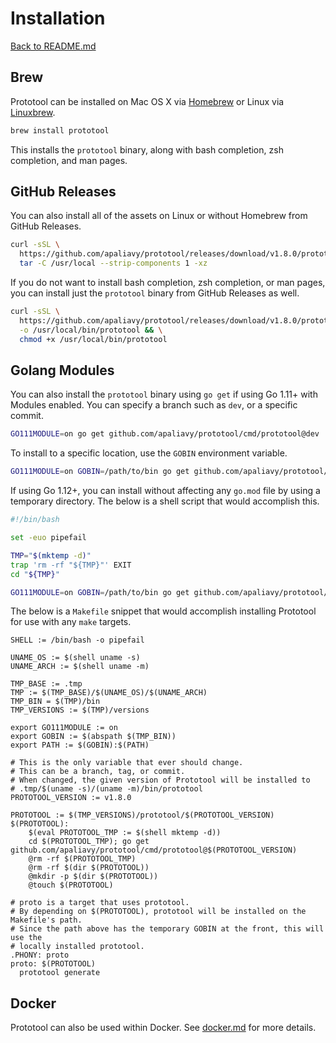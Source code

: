 # Installation

[Back to README.md](README.md)

## Brew

Prototool can be installed on Mac OS X via [Homebrew](https://brew.sh/) or Linux via
[Linuxbrew](http://linuxbrew.sh/).

```bash
brew install prototool
```

This installs the `prototool` binary, along with bash completion, zsh completion, and man pages.

## GitHub Releases

You can also install all of the assets on Linux or without Homebrew from GitHub Releases.

```bash
curl -sSL \
  https://github.com/apaliavy/prototool/releases/download/v1.8.0/prototool-$(uname -s)-$(uname -m).tar.gz | \
  tar -C /usr/local --strip-components 1 -xz
```

If you do not want to install bash completion, zsh completion, or man pages, you can install just
the `prototool` binary from GitHub Releases as well.

```bash
curl -sSL \
  https://github.com/apaliavy/prototool/releases/download/v1.8.0/prototool-$(uname -s)-$(uname -m) \
  -o /usr/local/bin/prototool && \
  chmod +x /usr/local/bin/prototool
```

## Golang Modules

You can also install the `prototool` binary using `go get` if using Go 1.11+ with Modules enabled.
You can specify a branch such as `dev`, or a specific commit.

```bash
GO111MODULE=on go get github.com/apaliavy/prototool/cmd/prototool@dev
```

To install to a specific location, use the `GOBIN` environment variable.

```bash
GO111MODULE=on GOBIN=/path/to/bin go get github.com/apaliavy/prototool/cmd/prototool@dev
```

If using Go 1.12+, you can install without affecting any `go.mod` file by using a temporary
directory. The below is a shell script that would accomplish this.

```bash
#!/bin/bash

set -euo pipefail

TMP="$(mktemp -d)"
trap 'rm -rf "${TMP}"' EXIT
cd "${TMP}"

GO111MODULE=on GOBIN=/path/to/bin go get github.com/apaliavy/prototool/cmd/prototool@dev
```

The below is a `Makefile` snippet that would accomplish installing Prototool for use with any
`make` targets.

```make
SHELL := /bin/bash -o pipefail

UNAME_OS := $(shell uname -s)
UNAME_ARCH := $(shell uname -m)

TMP_BASE := .tmp
TMP := $(TMP_BASE)/$(UNAME_OS)/$(UNAME_ARCH)
TMP_BIN = $(TMP)/bin
TMP_VERSIONS := $(TMP)/versions

export GO111MODULE := on
export GOBIN := $(abspath $(TMP_BIN))
export PATH := $(GOBIN):$(PATH)

# This is the only variable that ever should change.
# This can be a branch, tag, or commit.
# When changed, the given version of Prototool will be installed to
# .tmp/$(uname -s)/(uname -m)/bin/prototool
PROTOTOOL_VERSION := v1.8.0

PROTOTOOL := $(TMP_VERSIONS)/prototool/$(PROTOTOOL_VERSION)
$(PROTOTOOL):
	$(eval PROTOTOOL_TMP := $(shell mktemp -d))
	cd $(PROTOTOOL_TMP); go get github.com/apaliavy/prototool/cmd/prototool@$(PROTOTOOL_VERSION)
	@rm -rf $(PROTOTOOL_TMP)
	@rm -rf $(dir $(PROTOTOOL))
	@mkdir -p $(dir $(PROTOTOOL))
	@touch $(PROTOTOOL)

# proto is a target that uses prototool.
# By depending on $(PROTOTOOL), prototool will be installed on the Makefile's path.
# Since the path above has the temporary GOBIN at the front, this will use the
# locally installed prototool.
.PHONY: proto
proto: $(PROTOTOOL)
  prototool generate
```

## Docker

Prototool can also be used within Docker. See [docker.md](docker.md) for more details.
